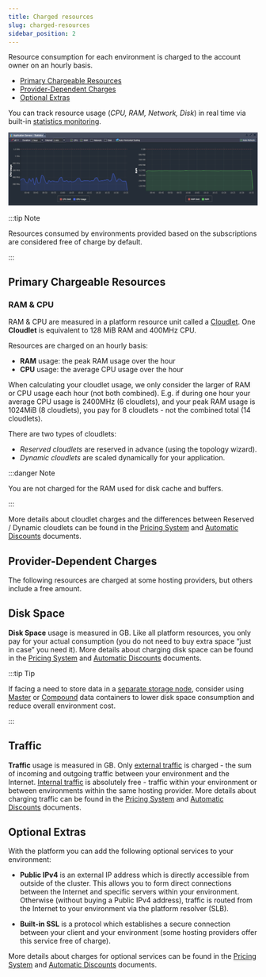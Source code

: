 ```yaml
---
title: Charged resources
slug: charged-resources
sidebar_position: 2
---
```


Resource consumption for each environment is charged to the account owner on an hourly basis.

- [Primary Chargeable Resources](/docs/Account&Pricing/Resource%20Charging/Charged%20Resources#primary-chargeable-resources)
- [Provider-Dependent Charges](/docs/Account&Pricing/Resource%20Charging/Charged%20Resources#provider-dependent-charges)
- [Optional Extras](/docs/Account&Pricing/Resource%20Charging/Charged%20Resources#optional-extras)

You can track resource usage (_CPU, RAM, Network, Disk_) in real time via built-in [statistics monitoring](/docs/application-setting/built-in-monitoring/statistics).

<div style={{
    display:'flex',
    justifyContent: 'center',
    margin: '0 0 1rem 0'
}}>

![Locale Dropdown](./img/ChargedResources/01-statistics-monitoring.png)

</div>

:::tip Note

Resources consumed by environments provided based on the subscriptions are considered free of charge by default.

:::

## Primary Chargeable Resources

### RAM & CPU

RAM & CPU are measured in a platform resource unit called a [Cloudlet](http://localhost:3000/docs/platform-overview/cloudlet). One **Cloudlet** is equivalent to 128 MiB RAM and 400MHz CPU.

Resources are charged on an hourly basis:

- **RAM** usage: the peak RAM usage over the hour
- **CPU** usage: the average CPU usage over the hour

When calculating your cloudlet usage, we only consider the larger of RAM or CPU usage each hour (not both combined). E.g. if during one hour your average CPU usage is 2400MHz (6 cloudlets), and your peak RAM usage is 1024MiB (8 cloudlets), you pay for 8 cloudlets - not the combined total (14 cloudlets).

There are two types of cloudlets:

- _Reserved cloudlets_ are reserved in advance (using the topology wizard).
- _Dynamic cloudlets_ are scaled dynamically for your application.

:::danger Note

You are not charged for the RAM used for disk cache and buffers.

:::

More details about cloudlet charges and the differences between Reserved / Dynamic cloudlets can be found in the [Pricing System](/docs/account-and-pricing/pricing-model-overview) and [Automatic Discounts](/docs/Account&Pricing/Automatic%20Discounts#ramcpu) documents.

## Provider-Dependent Charges

The following resources are charged at some hosting providers, but others include a free amount.

## Disk Space

**Disk Space** usage is measured in GB. Like all platform resources, you only pay for your actual consumption (you do not need to buy extra space “just in case” you need it). More details about charging disk space can be found in the [Pricing System](/docs/account-and-pricing/pricing-model-overview) and [Automatic Discounts](/docs/Account&Pricing/Automatic%20Discounts#disk-space) documents.

:::tip Tip

If facing a need to store data in a [separate storage node](/docs/Data%20Storage%20Container/Data%20Storage%20Overview), consider using [Master](/docs/Data%20Storage%20Container/Use%20Cases/Master%20Container) or [Compound](/docs/Data%20Storage%20Container/Use%20Cases/Compound%20Container) data containers to lower disk space consumption and reduce overall environment cost.

:::

## Traffic

**Traffic** usage is measured in GB. Only <u>external traffic</u> is charged - the sum of incoming and outgoing traffic between your environment and the Internet. <u>Internal traffic</u> is absolutely free - traffic within your environment or between environments within the same hosting provider. More details about charging traffic can be found in the [Pricing System](/docs/account-and-pricing/pricing-model-overview) and [Automatic Discounts](/docs/Account&Pricing/Automatic%20Discounts#traffic) documents.

## Optional Extras

With the platform you can add the following optional services to your environment:

- **Public IPv4** is an external IP address which is directly accessible from outside of the cluster. This allows you to form direct connections between the Internet and specific servers within your environment. Otherwise (without buying a Public IPv4 address), traffic is routed from the Internet to your environment via the platform resolver (SLB).

- **Built-in SSL** is a protocol which establishes a secure connection between your client and your environment (some hosting providers offer this service free of charge).

More details about charges for optional services can be found in the [Pricing System](/docs/account-and-pricing/pricing-model-overview) and [Automatic Discounts](/docs/Account&Pricing/Automatic%20Discounts#options) documents.
